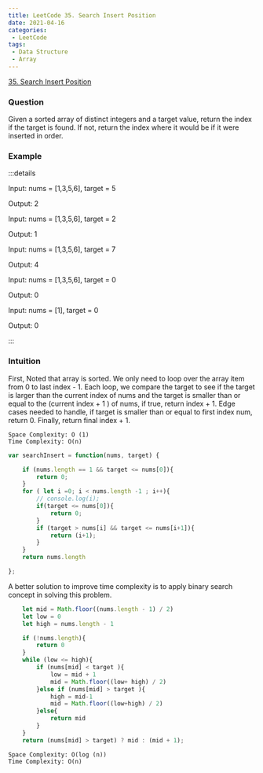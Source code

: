 ```yaml
---
title: LeetCode 35. Search Insert Position
date: 2021-04-16
categories:
 - LeetCode
tags:
 - Data Structure
 - Array
---
```


[35. Search Insert Position](https://leetcode.com/problems/search-insert-position/) 

### Question
Given a sorted array of distinct integers and a target value, return the index if the target is found. If not, return the index where it would be if it were inserted in order.

### Example
:::details

Input: nums = [1,3,5,6], target = 5

Output: 2

Input: nums = [1,3,5,6], target = 2

Output: 1

Input: nums = [1,3,5,6], target = 7

Output: 4

Input: nums = [1,3,5,6], target = 0

Output: 0

Input: nums = [1], target = 0

Output: 0

:::

### Intuition 
First, Noted that array is sorted. We only need to loop over the array item from 0 to last index - 1. Each loop, we compare the target to see if the target is larger than the current index of nums and the target is smaller than or equal to the (current index + 1 ) of nums, if true, return index + 1. Edge cases needed to handle, if target is smaller than or equal to first index num, return 0. Finally, return final index + 1. 

```
Space Complexity: O (1)
Time Complexity: O(n) 
```

```js
var searchInsert = function(nums, target) {

    if (nums.length == 1 && target <= nums[0]){
        return 0;
    }
    for ( let i =0; i < nums.length -1 ; i++){
        // console.log(i);
        if(target <= nums[0]){
            return 0;
        }
        if (target > nums[i] && target <= nums[i+1]){
            return (i+1);
        }
    }
    return nums.length

};

```

A better solution to improve time complexity is to apply binary search concept in solving this problem. 

```js
    let mid = Math.floor((nums.length - 1) / 2)
    let low = 0
    let high = nums.length - 1

    if (!nums.length){
        return 0
    }
    while (low <= high){
        if (nums[mid] < target ){
            low = mid + 1
            mid = Math.floor((low+ high) / 2)
        }else if (nums[mid] > target ){
            high = mid-1
            mid = Math.floor((low+high) / 2)
        }else{
            return mid
        }
    }
    return (nums[mid] > target) ? mid : (mid + 1);

```

```
Space Complexity: O(log (n))
Time Complexity: O(n) 
```

<disqus/>